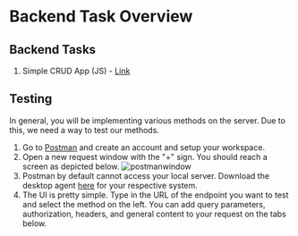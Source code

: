 # Backend Task Overview

## Backend Tasks
1. Simple CRUD App (JS) - [Link](./1)

## Testing
In general, you will be implementing various methods on the server. Due to this, we need a way to test our methods. 

1. Go to [Postman](https://www.postman.com/) and create an account and setup your workspace.
2. Open a new request window with the "+" sign. You should reach a screen as depicted below.
![postmanwindow](https://cdn.discordapp.com/attachments/942218891952783421/1105985521739644988/image.png)
3. Postman by default cannot access your local server. Download the desktop agent [here](https://www.postman.com/downloads/postman-agent/) for your respective system.
4. The UI is pretty simple. Type in the URL of the endpoint you want to test and select the method on the left. You can add query parameters, authorization, headers, and general content to your request on the tabs below. 